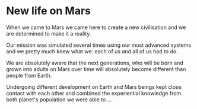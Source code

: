 # New life on Mars 

When we came to Mars we came here to create a new civilisation and we are determined to make it a reality. 

Our mission was simulated several times using our most advanced systems and we pretty much knew what we: each of us and all of us had to do. 

We are absolutely aware that the next generations, who will be born and grown into adults on Mars over time will absolutely become different than people from Earth. 

Undergoing different development on Earth and Mars beings kept close contact with each other and combined the experiential knowledge from both planet's population we were able to ...



